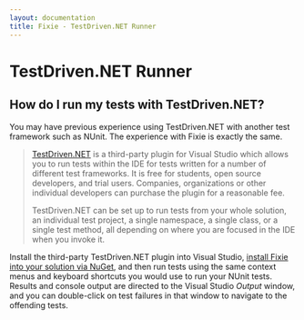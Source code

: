 ```yaml
---
layout: documentation
title: Fixie - TestDriven.NET Runner
---
```

# TestDriven.NET Runner

## How do I run my tests with TestDriven.NET?

You may have previous experience using TestDriven.NET with another test framework such as NUnit.  The experience with Fixie is exactly the same.

> [TestDriven.NET](http://www.testdriven.net/) is a third-party plugin for Visual Studio which allows you to run tests within the IDE for tests written for a number of different test frameworks.  It is free for students, open source developers, and trial users.  Companies, organizations or other individual developers can purchase the plugin for a reasonable fee.
>
> TestDriven.NET can be set up to run tests from your whole solution, an individual test project, a single namespace, a single class, or a single test method, all depending on where you are focused in the IDE when you invoke it.

Install the third-party TestDriven.NET plugin into Visual Studio, [install Fixie into your solution via NuGet](../quick-start), and then run tests using the same context menus and keyboard shortcuts you would use to run your NUnit tests.  Results and console output are directed to the Visual Studio *Output* window, and you can double-click on test failures in that window to navigate to the offending tests.